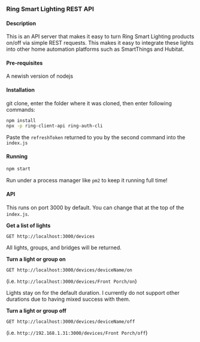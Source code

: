 ### Ring Smart Lighting REST API

#### Description

This is an API server that makes it easy to turn Ring Smart Lighting products on/off via simple REST requests.  This makes it easy to integrate these lights into other home automation platforms such as SmartThings and Hubitat.

#### Pre-requisites

A newish version of nodejs



#### Installation

git clone, enter the folder where it was cloned, then enter following commands:

```bash
npm install
npx -p ring-client-api ring-auth-cli
```

Paste the `refreshToken` returned to you by the second command into the `index.js`



#### Running

```bash
npm start
```

Run under a process manager like `pm2` to keep it running full time!



#### API

This runs on port 3000 by default.  You can change that at the top of the `index.js`.



**Get a list of lights**

`GET http://localhost:3000/devices`

All lights, groups, and bridges will be returned.



**Turn a light or group on**

`GET http://localhost:3000/devices/deviceName/on`

(i.e. `http://localhost:3000/devices/Front Porch/on`)

Lights stay on for the default duration.  I currently do not support other durations due to having mixed success with them.


**Turn a light or group off**

`GET http://localhost:3000/devices/deviceName/off`

(i.e. `http://192.168.1.31:3000/devices/Front Porch/off`)




